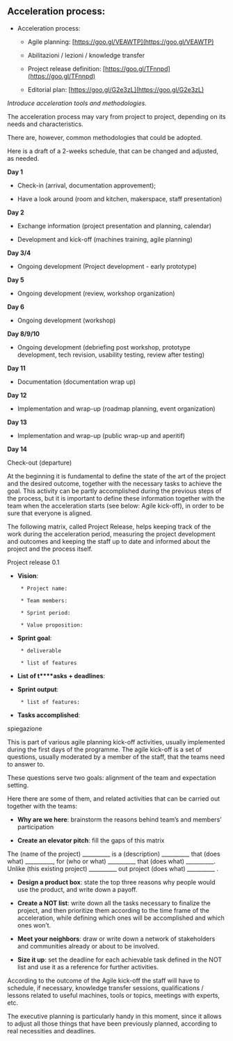 
## Acceleration process:

* Acceleration process:

   * Agile planning: [https://goo.gl/VEAWTP](https://goo.gl/VEAWTP)

   * Abilitazioni / lezioni / knowledge transfer

   * Project release definition: [https://goo.gl/TFnnpd](https://goo.gl/TFnnpd)

   * Editorial plan: [https://goo.gl/G2e3zL](https://goo.gl/G2e3zL)

 *Introduce acceleration tools and methodologies.*

The acceleration process may vary from project to project, depending on its needs and characteristics.

There are, however, common methodologies that could be adopted.

Here is a draft of a 2-weeks schedule, that can be changed and adjusted, as needed.

**Day 1**

* Check-in (arrival, documentation approvement);

* Have a look around (room and kitchen, makerspace, staff presentation)

**Day 2**

* Exchange information (project presentation and planning, calendar)

* Development and kick-off (machines training, agile planning)

**Day 3/4**

* Ongoing development (Project development - early prototype)

**Day 5**

* Ongoing development (review, workshop organization)

**Day 6**

* Ongoing development (workshop)

**Day 8/9/10**

* Ongoing development (debriefing post workshop, prototype development, tech revision, usability testing, review after testing)

**Day 11**

* Documentation (documentation wrap up)

**Day 12**

* Implementation and wrap-up (roadmap planning, event organization)

**Day 13**

* Implementation and wrap-up (public wrap-up and aperitif)

**Day 14**

Check-out (departure)

At the beginning it is fundamental to define the state of the art of the project and the desired outcome, together with the necessary tasks to achieve the goal. This activity can be partly accomplished during the previous steps of the process, but it is important to define these information together with the team when the acceleration starts (see below: Agile kick-off), in order to be sure that everyone is aligned.

The following matrix, called Project Release, helps keeping track of the work during the acceleration period, measuring the project development and outcomes and keeping the staff up to date and informed about the project and the process itself.

Project release 0.1

* **Vision**:

       * Project name:

       * Team members:

       * Sprint period:

       * Value proposition:

* **Sprint goal**:

       * deliverable

       * list of features

* **List of t****asks + deadlines**:

* **Sprint output**:

       * list of features:

* **Tasks accomplished**:

spiegazione

This is part of various agile planning kick-off activities, usually implemented during the first days of the programme. The agile kick-off is a set of questions, usually moderated by a member of the staff, that the teams need to answer to.

These questions serve two goals: alignment of the team and expectation setting.

Here there are some of them, and related activities that can be carried out together with the teams:

* **Why are we here**: brainstorm the reasons behind team’s and members’ participation

* **Create an elevator pitch**: fill the gaps of this matrix

The (name of the project) __________ is a (description) __________ that (does what) __________, for (who or what) __________ that (does what) __________. Unlike (this existing project) __________ out project (does what) __________ .

* **Design a product box**: state the top three reasons why people would use the product, and write down a payoff.

* **Create a NOT list**: write down all the tasks necessary to finalize the project, and then prioritize them according to the time frame of the acceleration, while defining which ones will be accomplished and which ones won’t.

* **Meet your neighbors**: draw or write down a network of stakeholders and communities already or about to be involved.

* **Size it up**: set the deadline for each achievable task defined in the NOT list and use it as a reference for further activities.

According to the outcome of the Agile kick-off the staff will have to schedule, if necessary, knowledge transfer sessions, qualifications / lessons related to useful machines, tools or topics, meetings with experts, etc.

The executive planning is particularly handy in this moment, since it allows to adjust all those things that have been previously planned, according to real necessities and deadlines.
